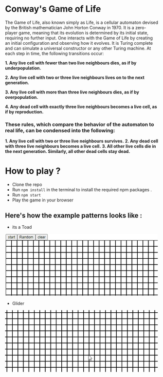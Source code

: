 # Conway's Game of Life

The Game of Life, also known simply as Life, is a cellular automaton devised by the British mathematician John Horton Conway in 1970. It is a zero-player game, meaning that its evolution is determined by its initial state, requiring no further input. One interacts with the Game of Life by creating an initial configuration and observing how it evolves. It is Turing complete and can simulate a universal constructor or any other Turing machine.
At each step in time, the following transitions occur:

**1. Any live cell with fewer than two live neighbours dies, as if by underpopulation.**

**2. Any live cell with two or three live neighbours lives on to the next generation.**

**3. Any live cell with more than three live neighbours dies, as if by overpopulation.**

**4. Any dead cell with exactly three live neighbours becomes a live cell, as if by reproduction.**

### These rules, which compare the behavior of the automaton to real life, can be condensed into the following:

**1. Any live cell with two or three live neighbours survives.**
**2. Any dead cell with three live neighbours becomes a live cell.**
**3. All other live cells die in the next generation. Similarly, all other dead cells stay dead.**

# How to play ?

- Clone the repo
- Run `npm install` in the terminal to install the required npm packages .
- Run `npm start`
- Play the game in your browser

## Here's how the example patterns looks like :

- its a Toad

<img src="https://github.com/spantheslayer/game-of-life/blob/master/Example1.gif" />

- Glider

<img src="https://github.com/spantheslayer/game-of-life/blob/master/Glider.gif" />
